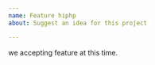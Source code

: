 ```yaml
---
name: Feature hiphp
about: Suggest an idea for this project

---
```


we accepting feature at this time.
